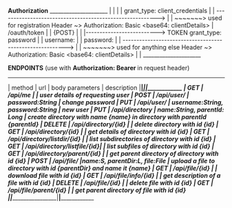 ****Authorization****                                                           _____________________
                                                           |                   |
                                                           |                   |
grant_type: client_credentials                             |                   |
---------------------------------------------------------> |                   |  ~~~~~~~> used for registration
Header ~> Authorization: Basic <base64: clientDetails>     |   /oauth/token    |
                                                           |       {POST}      |
                                                           |                   |--------------------------> TOKEN
grant_type: password                                       |                   |
username:<username>                                        |                   |
password:<password>                                        |                   |
---------------------------------------------------------> |                   |  ~~~~~~~> used for anything else
Header ~> Authorization: Basic <base64: clientDetails>     |                   |
                                                           _____________________

****ENDPOINTS****
(use with
    **Authorization: Bearer <token>**
         in request header)

_________________________________________________________________________________________________________________________
| method |          url                |        body parameters           | description
|________|_____________________________|__________________________________|______________________________________________
| GET    | /api/me                     |                                  | user details of requesting user
| POST   | /api/user/                  | password:String                  | change password
| PUT    | /api/user/                  | username:String, password:String | new user
| PUT    | /api/directory              | name:String, parentId: Long      | create directory with name {name} in directory with parentId {parentId}
| DELETE | /api/directory/{id}         |                                  | delete directory with id {id}
| GET    | /api/directory/{id}         |                                  | get details of directory with id {id}
| GET    | /api/directory/listdir/{id} |                                  | list subdirectories of directory with id {id}
| GET    | /api/directory/listfile/{id}|                                  | list subfiles of directory with id {id} 
| GET    | /api/directory/parent/{id}  |                                  | get parent directory of directory with id {id}
| POST   | /api/file/                  |name:S, parentDir:L, file:File    | upload a file to directory with id {parentDir} and name it {name} 
| GET    | /api/file/{id}              |                                  | download file with id {id}
| GET    | /api/file/info/{id}         |                                  | get description of a file with id {id}
| DELETE | /api/file/{id}              |                                  | delete file with id {id}
| GET    | /api/file/parent/{id}       |                                  | get parent directory of file with id {id}
|________|_____________________________|__________________________________|______________________________________________
